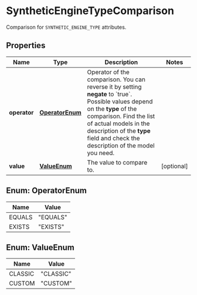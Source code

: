 

# SyntheticEngineTypeComparison

Comparison for `SYNTHETIC_ENGINE_TYPE` attributes.

## Properties

| Name | Type | Description | Notes |
|------------ | ------------- | ------------- | -------------|
|**operator** | [**OperatorEnum**](#OperatorEnum) | Operator of the comparison. You can reverse it by setting **negate** to &#x60;true&#x60;.   Possible values depend on the **type** of the comparison. Find the list of actual models in the description of the **type** field and check the description of the model you need. |  |
|**value** | [**ValueEnum**](#ValueEnum) | The value to compare to. |  [optional] |



## Enum: OperatorEnum

| Name | Value |
|---- | -----|
| EQUALS | &quot;EQUALS&quot; |
| EXISTS | &quot;EXISTS&quot; |



## Enum: ValueEnum

| Name | Value |
|---- | -----|
| CLASSIC | &quot;CLASSIC&quot; |
| CUSTOM | &quot;CUSTOM&quot; |



